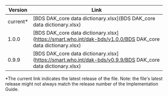 | Version | Link |
|---|---|
| current* | [BDS DAK_core data dictionary.xlsx](BDS DAK_core data dictionary.xlsx) |
|1.0.0 | [BDS DAK_core data dictionary.xlsx](https://smart.who.int/dak-bds/v1.0.0/BDS DAK_core data dictionary.xlsx)
|0.9.9 | [BDS DAK_core data dictionary.xlsx](https://smart.who.int/dak-bds/v0.9.9/BDS DAK_core data dictionary.xlsx)

*The current link indicates the latest release of the file. Note: the file's latest release might not always match the release number of the Implementation Guide.